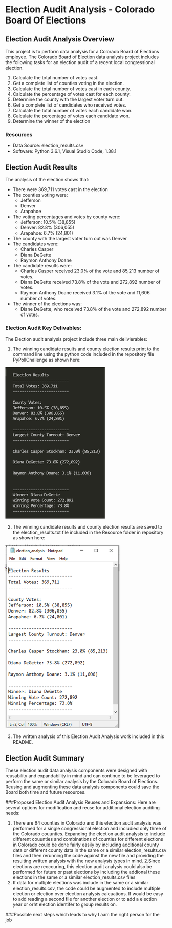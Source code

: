 # Election Audit Analysis - Colorado Board Of Elections 

## Election Audit Analysis Overview
This project is to perform data analysis for a Colorado Board of Elections employee. The Colorado Board of Election data analysis project includes the following tasks for an election audit of a recent local congressional election.

1. Calculate the total number of votes cast.
2. Get a complete list of counties voting in the election.
3. Calculate the total number of votes cast in each county.
4. Calculate the percentage of votes cast for each county.
5. Determine the county with the largest voter turn out.
6. Get a complete list of candidates who received votes.
7. Calculate the total number of votes each candidate won.
8. Calculate the percentage of votes each candidate won.
9. Determine the winner of the election

### Resources
- Data Source: election_results.csv
- Software: Python 3.6.1, Visual Studio Code, 1.38.1

## Election Audit Results
The analysis of the election shows that:
- There were 369,711 votes cast in the election
- The counties voting were:
  - Jefferson
  - Denver
  - Arapahoe
- The voting percentages and votes by county were:
  - Jefferson: 10.5% (38,855)
  - Denver: 82.8% (306,055)
  - Arapahoe: 6.7% (24,801)
- The county with the largest voter turn out was Denver
- The candidates were:
  - Charles Casper
  - Diana DeGette
  - Raymon Anthony Doane
- The candidate results were:
  - Charles Casper received 23.0% of the vote and 85,213 number of votes.
  - Diana DeGette received 73.8% of the vote and 272,892 number of votes.
  - Raymon Anthony Doane received 3.1% of the vote and 11,606 number of votes.
- The winner of the elections was:
  - Diane DeGette, who received 73.8% of the vote and 272,892 number of votes.

### Election Audit Key Delivables:
The Election audit analysis project include three main delivlerables:
1. The winning candidate results and county election results print to the command line using the python code included in the repository file PyPollChallenge as shown here:

  ![Election Audit Command Line Output image](/Resources/results_printed_terminal.png)

2. The winning candidate results and county election results are saved to the election_results.txt file included in the Resource folder in repository as shown here:

  ![Election Audit Text File image](/Resources/results_output_textfile.png)

3. The written analysis of this Election Audit Analysis work included in this README.

## Election Audit Summary
These election audit data analysis components were designed with reusability and expandability in mind and can continue to be leveraged to perform the same or similar analysis by the Colorado Board of Elections. Reusing and augmenting these data analysis components could save the Board both time and future resources.

###Proposed Election Audit Analysis Reuses and Expansions:
Here are several options for modification and reuse for additional election auditing needs:
1. There are 64 counties in Colorado and this election audit analysis was performed for a single congressional election and includied only three of the Colorado couunties. Expanding the election audit analysis to include different couunties and combinations of counties for different elections in Colorado could be done fairly easily by including additional county data or different county data in the same or a similar election_results.csv files and then rerunning the code against the new file and providing the resulting written analysis with the new analysis types in mind.
2.Since elections are reoccuring, this election audit analysis could also be performed for future or past elections by including the addional these elections in the same or a similar election_results.csv files
3. If data for multiple elections was include in the same or a similar election_results.csv, the code could be augmented to include multiple election or election over election analysis calcuations. If would be easy to add reading a second file for another election or to add a election year or orht election identifer to group results on.

###Possible next steps
which leads to why I aam the right person for the job


 
